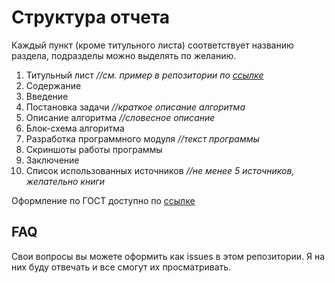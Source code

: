# Структура отчета

Каждый пункт  (кроме титульного листа) соответствует названию раздела, подразделы можно выделять по желанию.

1. Титульный лист *//см. пример в репозитории по [ссылке](https://github.com/irina-skiba/practice/blob/main/%D1%82%D0%B8%D1%82%D1%83%D0%BB%D1%8C%D0%BD%D1%8B%D0%B9%20%D0%BB%D0%B8%D1%81%D1%82.docx)*
2. Содержание
3. Введение
4. Постановка задачи *//краткое описание алгоритма*
5. Описание алгоритма *//словесное описание*
6. Блок-схема алгоритма
7. Разработка программного модуля *//текст программы*
8. Скриншоты работы программы
9. Заключение 
10. Список использованных источников *//не менее 5 источников, желательно книги*


Оформление по ГОСТ доступно по [ссылке](https://www.bsuir.by/m/12_100229_1_136308.pdf)

## FAQ

Свои вопросы вы можете оформить как issues в этом репозитории. Я на них буду отвечать и все смогут их просматривать.
